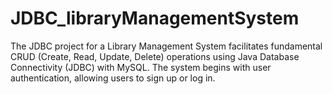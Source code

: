 # JDBC_libraryManagementSystem
The JDBC project for a Library Management System facilitates fundamental CRUD (Create, Read, Update, Delete) operations using Java Database Connectivity (JDBC) with MySQL. The system begins with user authentication, allowing users to sign up or log in. 
